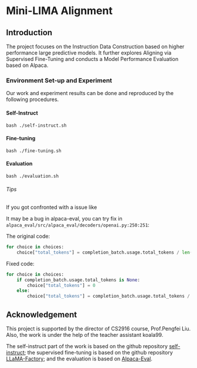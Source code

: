 # Mini-LIMA Alignment
## Introduction

 The project focuses on the Instruction Data Construction based on higher performance large predictive models. It further explores Aligning via Supervised Fine-Tuning and conducts a Model Performance Evaluation based on Alpaca.

### Environment Set-up and Experiment
Our work and experiment results can be done and reproduced by the following procedures.

#### Self-Instruct

```
bash ./self-instruct.sh
```

#### Fine-tuning

```
bash ./fine-tuning.sh
```

#### Evaluation

```
bash ./evaluation.sh
```

###### Tips

If you got confronted with a issue like

It may be a bug in alpaca-eval, you can try fix in `alpaca_eval/src/alpaca_eval/decoders/openai.py:250:251`:

The original code:

```python
for choice in choices:
	choice["total_tokens"] = completion_batch.usage.total_tokens / len(prompt_batch)
```

Fixed code:

```python
for choice in choices:
    if completion_batch.usage.total_tokens is None:
    	choice["total_tokens"] = 0
    else:
    	choice["total_tokens"] = completion_batch.usage.total_tokens / len(prompt_batch)
```



## Acknowledgement

This project is supported by the director of CS2916 course, Prof.Pengfei Liu. Also, the work is under the help of the teacher assistant koala99.

The self-instruct part of the work is based on the github repository [self-instruct](https://github.com/yizhongw/self-instruct); the supervised fine-tuning is based on the github repository [LLaMA-Factory](https://github.com/hiyouga/LLaMA-Factory); and the evaluation is based on [Alpaca-Eval](https://github.com/tatsu-lab/alpaca_eval).